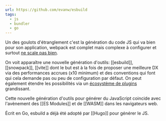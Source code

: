 ```yaml
---
url: https://github.com/evanw/esbuild
tags:
  - js
  - bundler
  - go
---
```


Un des goulots d'étranglement c'est la génération du code JS qui va bien pour son application, webpack est complet mais complexe à configurer et surtout [ne scale pas bien](https://slashgear.github.io/fr/esbuild-bundler-incroyablement-rapide-et-prometteur/).

On voit apparaître une nouvelle génération d'outils: [[esbuild]], [[snowpack]], [[vite]] dont le but est à la fois de proposer une meilleure DX via des performances accrues (x10 minimum) et des conventions qui font qui cela demande pas ou peu de configuration par défaut. On peut également étendre les possibilités via un [écosystème de plugins](https://github.com/esbuild/community-plugins) grandissant.

Cette nouvelle génération d'outils pour générer du JavaScript coincide avec l'avènement des [[ES Modules]] et de [[WASM]] dans les navigateurs web.

Écrit en Go, esbuild a déjà été adopté par [[Hugo]] pour générer le JS.
